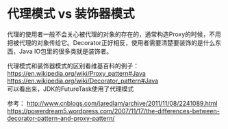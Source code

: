 # 代理模式 vs 装饰器模式
代理的使用者一般不会关心被代理的对象的存在的，通常构造Proxy的时候，不用把被代理的对象传给它。Decorator正好相反，使用者需要清楚要装饰的是什么东西，Java IO包里的很多类就是装饰者。

代理模式和装饰器模式的区别看维基百科的例子：</br>
https://en.wikipedia.org/wiki/Proxy_pattern#Java   </br>
https://en.wikipedia.org/wiki/Decorator_pattern#Java   </br>
可以看出来，JDK的FutureTask使用了代理模式

参考：
http://www.cnblogs.com/jaredlam/archive/2011/11/08/2241089.html </br>
https://powerdream5.wordpress.com/2007/11/17/the-differences-between-decorator-pattern-and-proxy-pattern/
